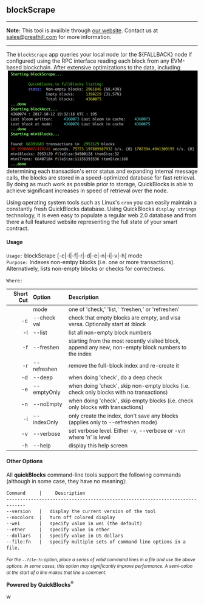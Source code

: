 ## blockScrape

***
**Note:** This tool is availble through [our website](http://quickblocks.io). Contact us at [sales@greathill.com](mailto:sales@greathill.com) for more information.
***

The `blockScrape` app queries your local node (or the ${FALLBACK} node if configured) using the RPC interface reading each block from any EVM-based blockchain. After extensive optimizations to the data, including <img width=500px align="right" src="docs/image.png"> determining each transaction's error status and expanding internal message calls, the blocks are stored in a speed-optimized database for fast retrieval. By doing as much work as possible prior to storage, QuickBlocks is able to achieve significant increases in speed of retrieval over the node.


Using operating system tools such as Linux's `cron` you can easily maintain a  constantly fresh QuickBlocks database. Using QuickBlocks `display strings` technology, it is even easy to populate a regular web 2.0 database and from there a full featured website representing the full state of your smart contract.

#### Usage

`Usage:`    blockScrape [-c|-l|-f|-r|-d|-e|-n|-i|-v|-h] mode  
`Purpose:`  Indexes non-emtpy blocks (i.e. one or more transactions). Alternatively, lists non-empty blocks or checks for correctness.
             
`Where:`  

| Short Cut | Option | Description |
| -------: | :------- | :------- |
|  | mode | one of 'check,' 'list,' 'freshen,' or 'refreshen' |
| -c | --check val | check that empty blocks are empty, and visa versa. Optionally start at :block |
| -l | --list | list all non-empty block numbers |
| -f | --freshen | starting from the most recently visited block, append any new, non-empty block numbers to the index |
| -r | --refreshen | remove the full-block index and re-create it |
| -d | --deep | when doing 'check', do a deep check |
| -e | --emptyOnly | when doing 'check', skip non-empty blocks (i.e. check only blocks with no transactions) |
| -n | --noEmpty | when doing 'check', skip empty blocks (i.e. check only blocks with transactions) |
| -i | --indexOnly | only create the index, don't save any blocks (applies only to --refreshen mode) |
| -v | --verbose | set verbose level. Either -v, --verbose or -v:n where 'n' is level |
| -h | --help | display this help screen |

#### Other Options

All **quickBlocks** command-line tools support the following commands (although in some case, they have no meaning):

    Command     |     Description
    -----------------------------------------------------------------------------
    --version   |   display the current version of the tool
    --nocolors  |   turn off colored display
    --wei       |   specify value in wei (the default)
    --ether     |   specify value in ether
    --dollars   |   specify value in US dollars
    --file:fn   |   specify multiple sets of command line options in a file.

<small>*For the `--file:fn` option, place a series of valid command lines in a file and use the above options. In some cases, this option may significantly improve performance. A semi-colon at the start of a line makes that line a comment.*</small>

**Powered by QuickBlocks<sup>&reg;</sup>**


w
